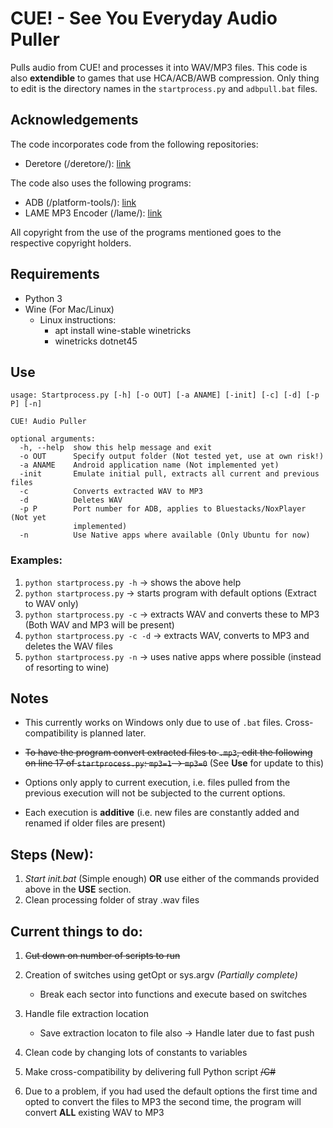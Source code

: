 # CUE! - See You Everyday Audio Puller

Pulls audio from CUE! and processes it into WAV/MP3 files. This code is also **extendible** to games that use HCA/ACB/AWB compression. Only thing to edit is the directory names in the ```startprocess.py``` and ```adbpull.bat``` files.

## Acknowledgements

The code incorporates code from the following repositories:

- Deretore (/deretore/): [link](https://github.com/OpenCGSS/DereTore)

The code also uses the following programs:

- ADB (/platform-tools/): [link](https://developer.android.com/studio/releases/platform-tools#downloads)
- LAME MP3 Encoder (/lame/): [link](https://lame.sourceforge.io/)

All copyright from the use of the programs mentioned goes to the respective copyright holders.

## Requirements

- Python 3
- Wine (For Mac/Linux)
    - Linux instructions:
        - apt install wine-stable winetricks
        - winetricks dotnet45

## Use

```
usage: Startprocess.py [-h] [-o OUT] [-a ANAME] [-init] [-c] [-d] [-p P] [-n]

CUE! Audio Puller

optional arguments:
  -h, --help  show this help message and exit
  -o OUT      Specify output folder (Not tested yet, use at own risk!)
  -a ANAME    Android application name (Not implemented yet)
  -init       Emulate initial pull, extracts all current and previous files
  -c          Converts extracted WAV to MP3
  -d          Deletes WAV
  -p P        Port number for ADB, applies to Bluestacks/NoxPlayer (Not yet
              implemented)
  -n          Use Native apps where available (Only Ubuntu for now)
  ```

### Examples:

  1. ```python startprocess.py -h``` → shows the above help
  2. ```python startprocess.py``` → starts program with default options (Extract to WAV only)
  3. ```python startprocess.py -c``` → extracts WAV and converts these to MP3 (Both WAV and MP3 will be present)
  4. ```python startprocess.py -c -d``` → extracts WAV, converts to MP3 and deletes the WAV files
  5. ```python startprocess.py -n``` → uses native apps where possible (instead of resorting to wine)

## Notes

- This currently works on Windows only due to use of ```.bat``` files. Cross-compatibility is planned later.

- ~~To have the program convert extracted files to ```.mp3```, edit the following on line 17 of ```startprocess.py```: ```mp3=1``` → ```mp3=0```~~ (See **Use** for update to this)
- Options only apply to current execution, i.e. files pulled from the previous execution will not be subjected to the current options.
- Each execution is **additive** (i.e. new files are constantly added and renamed if older files are present)

## Steps (New):

1. *Start init.bat* (Simple enough) **OR** use either of the commands provided above in the **USE** section.
3. Clean processing folder of stray .wav files

## Current things to do:

1. ~~Cut down on number of scripts to run~~

2. Creation of switches using getOpt or sys.argv *(Partially complete)*
   - Break each sector into functions and execute based on switches
5. Handle file extraction location
   - Save extraction locaton to file also -> Handle later due to fast push
6. Clean code by changing lots of constants to variables
7. Make cross-compatibility by delivering full Python script ~~/C#~~
8. Due to a problem, if you had used the default options the first time and opted to convert the files to MP3 the second time, the program will convert **ALL** existing WAV to MP3